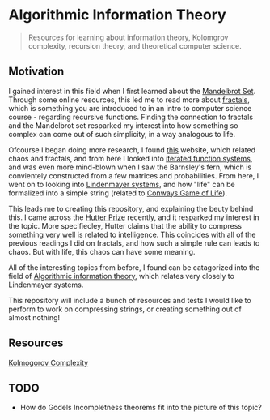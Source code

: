 # Algorithmic Information Theory
> Resources for learning about information theory, Kolomgrov complexity, recursion theory, and theoretical computer science.

## Motivation
I gained interest in this field when I first learned about the [Mandelbrot Set](https://en.wikipedia.org/wiki/Mandelbrot_set). Through some online resources, this led me to read more about [fractals](https://en.wikipedia.org/wiki/Fractal), which is something you are introduced to in an intro to computer science course - regarding recursive functions. Finding the connection to fractals and the Mandelbrot set resparked my interest into how something so complex can come out of such simplicity, in a way analogous to life. 

Ofcourse I began doing more research, I found [this](https://www.stsci.edu/~lbradley/seminar/index.html) website, which related chaos and fractals, and from here I looked into [iterated function systems](https://en.wikipedia.org/wiki/Iterated_function_system), and was even more mind-blown when I saw the Barnsley's fern, which is convientely constructed from a few matrices and probabilities. From here, I went on to looking into [Lindenmayer systems](https://en.wikipedia.org/wiki/L-system), and how "life" can be formalized into a simple string (related to [Conways Game of Life](https://en.wikipedia.org/wiki/Conway%27s_Game_of_Life)).

This leads me to creating this repository, and explaining the beuty behind this. I came across the [Hutter Prize](http://prize.hutter1.net/) recently, and it resparked my interest in the topic. More specifiecley, Hutter claims that the ability to compress something very well is related to intelligence. This coincides with all of the previous readings I did on fractals, and how such a simple rule can leads to chaos. But with life, this chaos can have some meaning. 

All of the interesting topics from before, I found can be catagorized into the field of [Algorithmic information theory](http://www.scholarpedia.org/article/Algorithmic_information_theory), which relates very closely to Lindenmayer systems.

This repository will include a bunch of resources and tests I would like to perform to work on compressing strings, or creating something out of almost nothing!

## Resources
[Kolmogorov Complexity](https://people.cs.uchicago.edu/~fortnow/papers/kaikoura.pdf)

## TODO
* How do Godels Incompletness theorems fit into the picture of this topic?